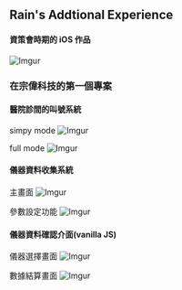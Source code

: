 ## Rain's Addtional Experience

#### 資策會時期的 iOS 作品
![Imgur](https://i.imgur.com/J1Oag2B.jpg)


### 在宗偉科技的第一個專案

#### 醫院診間的叫號系統
simpy mode
![Imgur](https://i.imgur.com/5gqE2JL.jpg)

full mode
![Imgur](https://i.imgur.com/veaz5QG.jpg)

#### 儀器資料收集系統
主畫面
![Imgur](https://i.imgur.com/KQHqLPo.jpg)

參數設定功能
![Imgur](https://i.imgur.com/sK1mzGy.jpg)

#### 儀器資料確認介面(vanilla JS)
儀器選擇畫面
![Imgur](https://i.imgur.com/cQomPKI.png)

數據結算畫面
![Imgur](https://i.imgur.com/hf8zij4.png)

